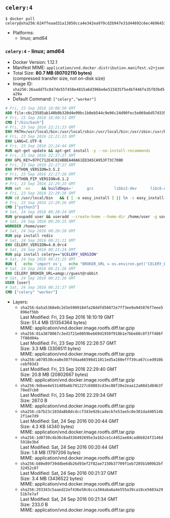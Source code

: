 ## `celery:4`

```console
$ docker pull celery@sha256:624ffeaad31a13850cca4e342ea979cd2b947e31d44692c6ec4696453ea275c7
```

-	Platforms:
	-	linux; amd64

### `celery:4` - linux; amd64

-	Docker Version: 1.12.1
-	Manifest MIME: `application/vnd.docker.distribution.manifest.v2+json`
-	Total Size: **80.7 MB (80702110 bytes)**  
	(compressed transfer size, not on-disk size)
-	Image ID: `sha256:26aadd75c847de55f458e4815a6d396be6e515835f5e4bf446fe35f03b45a29a`
-	Default Command: `["celery","worker"]`

```dockerfile
# Fri, 23 Sep 2016 18:08:50 GMT
ADD file:c6c23585ab140b0b320d4e99bc1b0eb544c9e96c24d90fec5e069a6d57d335ca in / 
# Fri, 23 Sep 2016 18:08:51 GMT
CMD ["/bin/bash"]
# Fri, 23 Sep 2016 22:21:23 GMT
ENV PATH=/usr/local/bin:/usr/local/sbin:/usr/local/bin:/usr/sbin:/usr/bin:/sbin:/bin
# Fri, 23 Sep 2016 22:21:23 GMT
ENV LANG=C.UTF-8
# Fri, 23 Sep 2016 22:24:44 GMT
RUN apt-get update && apt-get install -y --no-install-recommends 		ca-certificates 		libsqlite3-0 		libssl1.0.0 	&& rm -rf /var/lib/apt/lists/*
# Fri, 23 Sep 2016 22:27:27 GMT
ENV GPG_KEY=97FC712E4C024BBEA48A61ED3A5CA953F73C700D
# Fri, 23 Sep 2016 22:27:27 GMT
ENV PYTHON_VERSION=3.5.2
# Fri, 23 Sep 2016 22:27:28 GMT
ENV PYTHON_PIP_VERSION=8.1.2
# Fri, 23 Sep 2016 22:29:25 GMT
RUN set -ex 	&& buildDeps=' 		gcc 		libbz2-dev 		libc6-dev 		liblzma-dev 		libncurses-dev 		libreadline-dev 		libsqlite3-dev 		libssl-dev 		make 		tcl-dev 		tk-dev 		wget 		xz-utils 		zlib1g-dev 	' 	&& apt-get update && apt-get install -y $buildDeps --no-install-recommends && rm -rf /var/lib/apt/lists/* 		&& wget -O python.tar.xz "https://www.python.org/ftp/python/${PYTHON_VERSION%%[a-z]*}/Python-$PYTHON_VERSION.tar.xz" 	&& wget -O python.tar.xz.asc "https://www.python.org/ftp/python/${PYTHON_VERSION%%[a-z]*}/Python-$PYTHON_VERSION.tar.xz.asc" 	&& export GNUPGHOME="$(mktemp -d)" 	&& gpg --keyserver ha.pool.sks-keyservers.net --recv-keys "$GPG_KEY" 	&& gpg --batch --verify python.tar.xz.asc python.tar.xz 	&& rm -r "$GNUPGHOME" python.tar.xz.asc 	&& mkdir -p /usr/src/python 	&& tar -xJC /usr/src/python --strip-components=1 -f python.tar.xz 	&& rm python.tar.xz 		&& cd /usr/src/python 	&& ./configure 		--enable-loadable-sqlite-extensions 		--enable-shared 	&& make -j$(nproc) 	&& make install 	&& ldconfig 		&& if [ ! -e /usr/local/bin/pip3 ]; then : 		&& wget -O /tmp/get-pip.py 'https://bootstrap.pypa.io/get-pip.py' 		&& python3 /tmp/get-pip.py "pip==$PYTHON_PIP_VERSION" 		&& rm /tmp/get-pip.py 	; fi 	&& pip3 install --no-cache-dir --upgrade --force-reinstall "pip==$PYTHON_PIP_VERSION" 	&& [ "$(pip list |tac|tac| awk -F '[ ()]+' '$1 == "pip" { print $2; exit }')" = "$PYTHON_PIP_VERSION" ] 		&& find /usr/local -depth 		\( 			\( -type d -a -name test -o -name tests \) 			-o 			\( -type f -a -name '*.pyc' -o -name '*.pyo' \) 		\) -exec rm -rf '{}' + 	&& apt-get purge -y --auto-remove $buildDeps 	&& rm -rf /usr/src/python ~/.cache
# Fri, 23 Sep 2016 22:29:26 GMT
RUN cd /usr/local/bin 	&& { [ -e easy_install ] || ln -s easy_install-* easy_install; } 	&& ln -s idle3 idle 	&& ln -s pydoc3 pydoc 	&& ln -s python3 python 	&& ln -s python3-config python-config
# Fri, 23 Sep 2016 22:29:26 GMT
CMD ["python3"]
# Sat, 24 Sep 2016 00:20:24 GMT
RUN groupadd user && useradd --create-home --home-dir /home/user -g user user
# Sat, 24 Sep 2016 00:20:25 GMT
WORKDIR /home/user
# Sat, 24 Sep 2016 00:20:28 GMT
RUN pip install redis
# Sat, 24 Sep 2016 00:21:21 GMT
ENV CELERY_VERSION=4.0.0rc4
# Sat, 24 Sep 2016 00:21:24 GMT
RUN pip install celery=="$CELERY_VERSION"
# Sat, 24 Sep 2016 00:21:25 GMT
RUN { 	echo 'import os'; 	echo "BROKER_URL = os.environ.get('CELERY_BROKER_URL', 'amqp://')"; } > celeryconfig.py
# Sat, 24 Sep 2016 00:21:26 GMT
ENV CELERY_BROKER_URL=amqp://guest@rabbit
# Sat, 24 Sep 2016 00:21:26 GMT
USER [user]
# Sat, 24 Sep 2016 00:21:27 GMT
CMD ["celery" "worker"]
```

-	Layers:
	-	`sha256:6a5a5368e0c2d3e5909184fa28ddfd56072e7ff3ee9a945876f7eee5896ef5bb`  
		Last Modified: Fri, 23 Sep 2016 18:10:19 GMT  
		Size: 51.4 MB (51354364 bytes)  
		MIME: application/vnd.docker.image.rootfs.diff.tar.gzip
	-	`sha256:01a3878067c3ed1f21e0059beb69d1950f918b1e7bbe68c8f3ff486f7f88d04a`  
		Last Modified: Fri, 23 Sep 2016 22:26:57 GMT  
		Size: 3.3 MB (3306511 bytes)  
		MIME: application/vnd.docker.image.rootfs.diff.tar.gzip
	-	`sha256:a078538cea8e307fd4aa66598d11011ed5a160efff39ca67cced910bcebf03d3`  
		Last Modified: Fri, 23 Sep 2016 22:29:40 GMT  
		Size: 20.8 MB (20802667 bytes)  
		MIME: application/vnd.docker.image.rootfs.diff.tar.gzip
	-	`sha256:9dbee4e531489a6b701227c69883cd3ec88f20e2eaa12a08d1d84b3f70ed7cb0`  
		Last Modified: Fri, 23 Sep 2016 22:29:34 GMT  
		Size: 267.0 B  
		MIME: application/vnd.docker.image.rootfs.diff.tar.gzip
	-	`sha256:cb7b23c103da8b0dcdccf343e926cadecb7e53ae5c0e301dad40514b2f1ae7d9`  
		Last Modified: Sat, 24 Sep 2016 00:20:44 GMT  
		Size: 4.3 KB (4340 bytes)  
		MIME: application/vnd.docker.image.rootfs.diff.tar.gzip
	-	`sha256:1d0730c4b30c8ad336492695e3a162ce1c4452ae84cad6b824f3146d5918e3bd`  
		Last Modified: Sat, 24 Sep 2016 00:20:44 GMT  
		Size: 1.8 MB (1797206 bytes)  
		MIME: application/vnd.docker.image.rootfs.diff.tar.gzip
	-	`sha256:b80e89f39ddbe6db26d93ef2f82ae7150b37709f1eb7205b1009b2bf32452c07`  
		Last Modified: Sat, 24 Sep 2016 00:21:37 GMT  
		Size: 3.4 MB (3436522 bytes)  
		MIME: application/vnd.docker.image.rootfs.diff.tar.gzip
	-	`sha256:293343c5aaed22ef436e58c6cca384aba6a4e555a39ca18ce5603a2951b7e7af`  
		Last Modified: Sat, 24 Sep 2016 00:21:34 GMT  
		Size: 233.0 B  
		MIME: application/vnd.docker.image.rootfs.diff.tar.gzip
